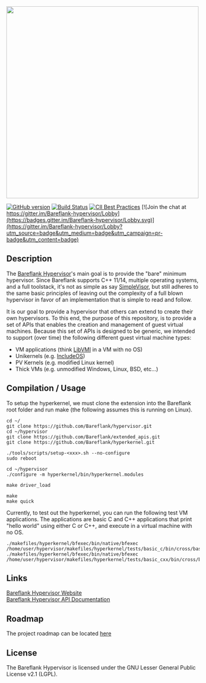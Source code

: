 <img src="https://raw.githubusercontent.com/Bareflank/hyperkernel/master/doc/images/bareflank_hyperkernel_logo.jpg" width="501">

[![GitHub version](https://badge.fury.io/gh/Bareflank%2Fextended_apis.svg)](https://badge.fury.io/gh/Bareflank%2Fextended_apis)
[![Build Status](https://travis-ci.org/Bareflank/hyperkernel.svg?branch=master)](https://travis-ci.org/Bareflank/hyperkernel)
[![CII Best Practices](https://bestpractices.coreinfrastructure.org/projects/325/badge)](https://bestpractices.coreinfrastructure.org/projects/325)
[![Join the chat at https://gitter.im/Bareflank-hypervisor/Lobby](https://badges.gitter.im/Bareflank-hypervisor/Lobby.svg)](https://gitter.im/Bareflank-hypervisor/Lobby?utm_source=badge&utm_medium=badge&utm_campaign=pr-badge&utm_content=badge)

## Description

The [Bareflank Hypervisor](https://github.com/Bareflank/hypervisor)'s main
goal is to provide the "bare" minimum hypervisor. Since Bareflank supports
C++ 11/14, multiple operating systems, and a full toolstack, it's not as
simple as say [SimpleVisor](https://github.com/ionescu007/SimpleVisor),
but still adheres to the same basic principles of leaving out the complexity
of a full blown hypervisor in favor of an implementation that is simple to
read and follow.

It is our goal to provide a hypervisor that others can extend to create
their own hypervisors. To this end, the purpose of this repository, is to
provide a set of APIs that enables the creation and management of guest
virtual machines. Because this set of APIs is designed to be generic, we
intended to support (over time) the following different guest virtual machine
types:

- VM applications (think [LibVMI](http://libvmi.com/) in a VM with no OS)
- Unikernels (e.g. [IncludeOS](http://www.includeos.org))
- PV Kernels (e.g. modified Linux kernel)
- Thick VMs (e.g. unmodified Windows, Linux, BSD, etc...)

## Compilation / Usage

To setup the hyperkernel, we must clone the extension into the Bareflank
root folder and run make (the following assumes this is running on Linux).

```
cd ~/
git clone https://github.com/Bareflank/hypervisor.git
cd ~/hypervisor
git clone https://github.com/Bareflank/extended_apis.git
git clone https://github.com/Bareflank/hyperkernel.git

./tools/scripts/setup-<xxx>.sh --no-configure
sudo reboot

cd ~/hypervisor
./configure -m hyperkernel/bin/hyperkernel.modules

make driver_load

make
make quick
```

Currently, to test out the hyperkernel, you can run the following test
VM applications. The applications are basic C and C++ applications that
print "hello world" using either C or C++, and execute in a virtual machine
with no OS.

```
./makefiles/hyperkernel/bfexec/bin/native/bfexec /home/user/hypervisor/makefiles/hyperkernel/tests/basic_c/bin/cross/basic_c
./makefiles/hyperkernel/bfexec/bin/native/bfexec /home/user/hypervisor/makefiles/hyperkernel/tests/basic_cxx/bin/cross/basic_cxx
```

## Links

[Bareflank Hypervisor Website](http://bareflank.github.io/hypervisor/) <br>
[Bareflank Hypervisor API Documentation](http://bareflank.github.io/hypervisor/html/)

## Roadmap

The project roadmap can be located [here](https://github.com/Bareflank/hypervisor/projects)

## License

The Bareflank Hypervisor is licensed under the GNU Lesser General Public License
v2.1 (LGPL).
